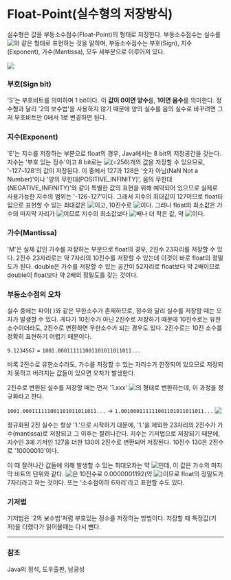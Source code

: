 # Float-Point(실수형의 저장방식)

실수형은 값을 부동소수점수(Float-Point)의 형태로 저장한다. 부동소수점수는 실수를 <!-- $\pm M \times 10^E$ --> <img style="transform: translateY(0.1em); background: white;" src="https://render.githubusercontent.com/render/math?math=%5Cpm%20M%20%5Ctimes%2010%5EE">와 같은 형태로 표현하는 것을 말하며, 부동소수점수는 부호(Sign), 지수(Exponent), 가수(Mantissa), 모두 세부분으로 이루어져 있다.

<!-- $`\pm M \times 10^E`$ --> <img style="transform: translateY(0.1em); background: white;" src="https://render.githubusercontent.com/render/math?math=%60%5Cpm%20M%20%5Ctimes%2010%5EE%60">

### 부호(Sign bit)

'S'는 부호비트를 의미하며 1 bit이다. 이 **값이 0이면 양수**를, **1이면 음수**를 의미한다. 정수형과 달리 '2의 보수법'을 사용하지 않기 때문에 양의 실수를 음의 실수로 바꾸려면 그저 부호비트만 0에서 1로 변경하면 된다.

### 지수(Exponent)

'E'는 지수를 저장하는 부분으로 float의 경우, Java에서는 8 bit의 저장공간을 갖는다. 지수는 '부호 있는 정수'이고 8 bit로는 <!-- $2^8$ --> <img style="transform: translateY(0.1em); background: white;" src="https://render.githubusercontent.com/render/math?math=2%5E8">(=256)개의 값을 저장할 수 있으므로, '-127`~`128'의 값이 저장된다. 이 중에서 127과 128은 '숫자 아님(NaN Not a Number)'이나 '양의 무한대(POSITIVE_INFINITY)', 음의 무한대(NEGATIVE_INFINITY)'와 같이 특별한 값의 표현을 위해 예약되어 있으므로 실제로 사용가능한 지수의 범위는 '-126`~`127'이다. 그래서 지수의 최대값이 127이므로 float타입으로 표현할 수 있는 최대값은 <!-- $2^{127}$ --> <img style="transform: translateY(0.1em); background: white;" src="https://render.githubusercontent.com/render/math?math=2%5E%7B127%7D">이고, 10진수로 <!-- $10^{38}$ --> <img style="transform: translateY(0.1em); background: white;" src="https://render.githubusercontent.com/render/math?math=10%5E%7B38%7D">이다. 그러나 float의 최소값은 가수의 마지막 자리가 <!-- $2^{-23}$ --> <img style="transform: translateY(0.1em); background: white;" src="https://render.githubusercontent.com/render/math?math=2%5E%7B-23%7D">이므로 지수의 최소값보다 <!-- $2^{23}$ --> <img style="transform: translateY(0.1em); background: white;" src="https://render.githubusercontent.com/render/math?math=2%5E%7B23%7D">배나 더 작은 값, 약 <!-- $10^{-45}$ --> <img style="transform: translateY(0.1em); background: white;" src="https://render.githubusercontent.com/render/math?math=10%5E%7B-45%7D">이다.

### 가수(Mantissa)

'M'은 실제 값인 가수를 저장하는 부분으로 float의 경우, 2진수 23자리를 저장할 수 있다. 2진수 23자리로는 약 7자리의 10진수를 저장할 수 있는데 이것이 바로 float의 정밀도가 된다. double은 가수를 저장할 수 있는 공간이 52자리로 float보다 약 2배이므로 double이 float보다 약 2배의 정밀도를 갖는 것이다.

### 부동소수점의 오차

실수 중에는 파이( )와 같은 무한소수가 존재하므로, 정수와 달리 실수를 저장할 때는 오차가 발생할 수 있다. 게다가 10진수가 아닌 2진수로 저장하기 때문에 10진수로는 유한소수이더라도, 2진수로 변환하면 무한소수가 되는 경우도 있다. 2진수로는 10진 소수를 정확히 표현하기 어렵기 때문이다.

`9.1234567` = `1001.000111111001101011011011...`

비록 2진수로 유한소수라도, 가수를 저장할 수 있는 자리수가 한정되어 있으므로 저장되지 못하고 버려지는 값들이 있으면 오차가 발생한다.

2진수로 변환된 실수를 저장할 때는 먼저 '1.xxx' <!-- $\times 2^{n}$ --> <img style="transform: translateY(0.1em); background: white;" src="https://render.githubusercontent.com/render/math?math=%5Ctimes%202%5E%7Bn%7D">의 형태로 변환하는데, 이 과정을 정규화라고 한다.

`1001.000111111001101011011011...` → `1.001000111111001101011011011...` <!-- $\times 2^3$ --> <img style="transform: translateY(0.1em); background: white;" src="https://render.githubusercontent.com/render/math?math=%5Ctimes%202%5E3">

정규화된 2진 실수는 항상 '1.'으로 시작하기 대문에, '1.'을 제외한 23자리의 2진수가 가수(mantissa)로 저장되고 그 이후는 잘려나간다. 지수는 기저법으로 저장되기 때문에, 지수인 3에 기저인 127을 더한 130이 2진수로 변환되어 저장된다. 10진수 130은 2진수로 '10000010'이다. 

이 때 잘려나간 값들에 의해 발생할 수 있는 최대오차는 약 <!-- $2^{-23}$ --> <img style="transform: translateY(0.1em); background: white;" src="https://render.githubusercontent.com/render/math?math=2%5E%7B-23%7D">인데, 이 값은 가수의 마지막 비트의 단위와 같다. <!-- $2^{-23}$ --> <img style="transform: translateY(0.1em); background: white;" src="https://render.githubusercontent.com/render/math?math=2%5E%7B-23%7D">은 10진수로 0.0000001192(약 <!-- $10^{-7}$ --> <img style="transform: translateY(0.1em); background: white;" src="https://render.githubusercontent.com/render/math?math=10%5E%7B-7%7D">)이므로 float의 정밀도가 7자리라고 하는 것이다. 또는 '소수점이하 6자리'라고 표현할 수도 있다.

### 기저법

기저법은 '2의 보수법'처럼 부호있는 정수를 저장하는 방법이다. 저장할 때 특정값(기저)을 더했다가 읽어올때는 다시 뺀다.

---

### 참조

Java의 정석, 도우출판, 남궁성
